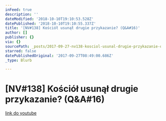 ```yaml
---
inFeed: true
description: ''
dateModified: '2018-10-10T19:10:53.528Z'
datePublished: '2018-10-10T19:10:55.337Z'
title: '[NV#138] Kościół usunął drugie przykazanie? (Q&A#16)'
author: []
publisher: {}
via: {}
sourcePath: _posts/2017-09-27-nv138-kosciol-usunal-drugie-przykazanie-qanda16.md
starred: false
datePublishedOriginal: '2017-09-27T08:49:00.686Z'
_type: Blurb

---
```

# \[NV\#138\] Kościół usunął drugie przykazanie? (Q&A\#16)
[link do youtube][0]

[0]: https://www.youtube.com/watch?v=vPwDX2LvccU